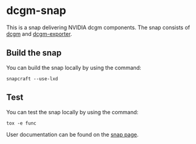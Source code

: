 # dcgm-snap

This is a snap delivering NVIDIA dcgm components.
The snap consists of [dcgm](https://developer.nvidia.com/dcgm) and [dcgm-exporter](https://github.com/NVIDIA/dcgm-exporter).

## Build the snap

You can build the snap locally by using the command:

```shell
snapcraft --use-lxd
```

## Test

You can test the snap locally by using the command:

```shell
tox -e func
```

User documentation can be found on the [snap page](https://snapcraft.io/dcgm).
